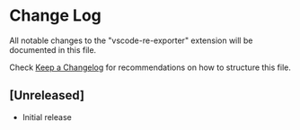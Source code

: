 # Change Log

All notable changes to the "vscode-re-exporter" extension will be documented in this file.

Check [Keep a Changelog](http://keepachangelog.com/) for recommendations on how to structure this file.

## [Unreleased]

- Initial release